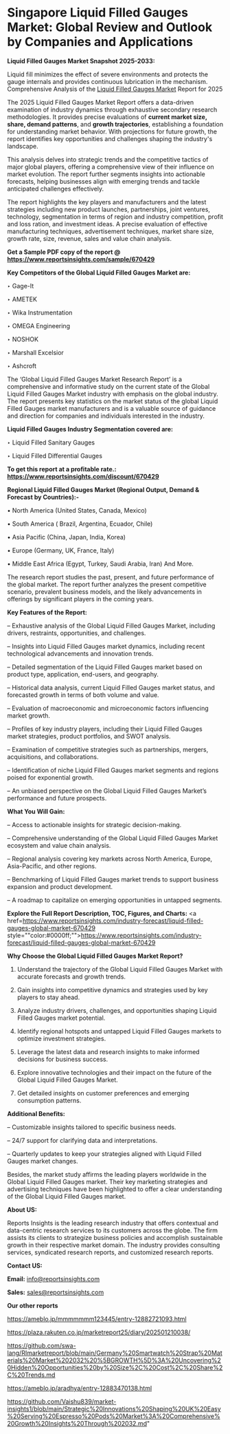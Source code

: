 # Singapore Liquid Filled Gauges Market: Global Review and Outlook by Companies and Applications

<strong>Liquid Filled Gauges Market Snapshot 2025-2033:</strong>

Liquid fill minimizes the effect of severe environments and protects the gauge internals and provides continuous lubrication in the mechanism. Comprehensive Analysis of the <a href=https://www.reportsinsights.com/sample/670429>Liquid Filled Gauges Market</a> Report for 2025

The 2025 Liquid Filled Gauges Market Report offers a data-driven examination of industry dynamics through exhaustive secondary research methodologies. It provides precise evaluations of <strong>current market size, share, demand patterns</strong>, and <strong>growth trajectories</strong>, establishing a foundation for understanding market behavior. With projections for future growth, the report identifies key opportunities and challenges shaping the industry's landscape.

This analysis delves into strategic trends and the competitive tactics of major global players, offering a comprehensive view of their influence on market evolution. The report further segments insights into actionable forecasts, helping businesses align with emerging trends and tackle anticipated challenges effectively.

The report highlights the key players and manufacturers and the latest strategies including new product launches, partnerships, joint ventures, technology, segmentation in terms of region and industry competition, profit and loss ration, and investment ideas. A precise evaluation of effective manufacturing techniques, advertisement techniques, market share size, growth rate, size, revenue, sales and value chain analysis.

<strong>Get a Sample PDF copy of the report @ <a href=https://www.reportsinsights.com/sample/670429 style=color:#0000ff;>https://www.reportsinsights.com/sample/670429</a></strong>

<strong>Key Competitors of the Global Liquid Filled Gauges Market are:</strong>

‣ Gage-It

‣ AMETEK

‣ Wika Instrumentation

‣ OMEGA Engineering

‣ NOSHOK

‣ Marshall Excelsior

‣ Ashcroft

The ‘Global Liquid Filled Gauges Market Research Report’ is a comprehensive and informative study on the current state of the Global Liquid Filled Gauges Market industry with emphasis on the global industry. The report presents key statistics on the market status of the global Liquid Filled Gauges market manufacturers and is a valuable source of guidance and direction for companies and individuals interested in the industry.

<strong>Liquid Filled Gauges Industry Segmentation covered are:</strong>

‣ Liquid Filled Sanitary Gauges

‣ Liquid Filled Differential Gauges

<strong>To get this report at a profitable rate.: <a href=https://www.reportsinsights.com/discount/670429 style=color:#0000ff;>https://www.reportsinsights.com/discount/670429</a></strong>

<strong>Regional Liquid Filled Gauges Market (Regional Output, Demand &amp; Forecast by Countries):-</strong>

• North America (United States, Canada, Mexico)

• South America ( Brazil, Argentina, Ecuador, Chile)

• Asia Pacific (China, Japan, India, Korea)

• Europe (Germany, UK, France, Italy)

• Middle East Africa (Egypt, Turkey, Saudi Arabia, Iran) And More.

The research report studies the past, present, and future performance of the global market. The report further analyzes the present competitive scenario, prevalent business models, and the likely advancements in offerings by significant players in the coming years.

<strong>Key Features of the Report:</strong>

– Exhaustive analysis of the Global Liquid Filled Gauges Market, including drivers, restraints, opportunities, and challenges.

– Insights into Liquid Filled Gauges market dynamics, including recent technological advancements and innovation trends.

– Detailed segmentation of the Liquid Filled Gauges market based on product type, application, end-users, and geography.

– Historical data analysis, current Liquid Filled Gauges market status, and forecasted growth in terms of both volume and value.

– Evaluation of macroeconomic and microeconomic factors influencing market growth.

– Profiles of key industry players, including their Liquid Filled Gauges market strategies, product portfolios, and SWOT analysis.

– Examination of competitive strategies such as partnerships, mergers, acquisitions, and collaborations.

– Identification of niche Liquid Filled Gauges market segments and regions poised for exponential growth.

– An unbiased perspective on the Global Liquid Filled Gauges Market’s performance and future prospects.

<strong>What You Will Gain:</strong>

– Access to actionable insights for strategic decision-making.

– Comprehensive understanding of the Global Liquid Filled Gauges Market ecosystem and value chain analysis.

– Regional analysis covering key markets across North America, Europe, Asia-Pacific, and other regions.

– Benchmarking of Liquid Filled Gauges market trends to support business expansion and product development.

– A roadmap to capitalize on emerging opportunities in untapped segments.

<strong>Explore the Full Report Description, TOC, Figures, and Charts:</strong>
<a href=https://www.reportsinsights.com/industry-forecast/liquid-filled-gauges-global-market-670429 style=""color:#0000ff;"">https://www.reportsinsights.com/industry-forecast/liquid-filled-gauges-global-market-670429</a>

<strong>Why Choose the Global Liquid Filled Gauges Market Report?</strong>

1. Understand the trajectory of the Global Liquid Filled Gauges Market with accurate forecasts and growth trends.

2. Gain insights into competitive dynamics and strategies used by key players to stay ahead.

3. Analyze industry drivers, challenges, and opportunities shaping Liquid Filled Gauges market potential.

4. Identify regional hotspots and untapped Liquid Filled Gauges markets to optimize investment strategies.

5. Leverage the latest data and research insights to make informed decisions for business success.

6. Explore innovative technologies and their impact on the future of the Global Liquid Filled Gauges Market.

7. Get detailed insights on customer preferences and emerging consumption patterns.

<strong>Additional Benefits:</strong>

– Customizable insights tailored to specific business needs.

– 24/7 support for clarifying data and interpretations.

– Quarterly updates to keep your strategies aligned with Liquid Filled Gauges market changes.

Besides, the market study affirms the leading players worldwide in the Global Liquid Filled Gauges market. Their key marketing strategies and advertising techniques have been highlighted to offer a clear understanding of the Global Liquid Filled Gauges market.

<strong><strong>About US</strong>:</strong>

Reports Insights is the leading research industry that offers contextual and data-centric research services to its customers across the globe. The firm assists its clients to strategize business policies and accomplish sustainable growth in their respective market domain. The industry provides consulting services, syndicated research reports, and customized research reports.

<strong>Contact US:</strong>

<p class=><b>Email:</b> <a href=mailto:info@reportsinsights.com>info@reportsinsights.com</a></p>
<p class=><b>Sales:</b> <a href=mailto:sales@reportsinsights.com>sales@reportsinsights.com</a></p>

<strong>Our other reports</strong>

<a href=https://ameblo.jp/mmmmmmm123445/entry-12882721093.html>https://ameblo.jp/mmmmmmm123445/entry-12882721093.html</a>

<a href=https://plaza.rakuten.co.jp/marketreport25/diary/202501210038/>https://plaza.rakuten.co.jp/marketreport25/diary/202501210038/</a>

<a href=https://github.com/swa-lang/RImarketreport/blob/main/Germany%20Smartwatch%20Strap%20Materials%20Market%202032%20%5BGROWTH%5D%3A%20Uncovering%20Hidden%20Opportunities%20by%20Size%2C%20Cost%2C%20Share%2C%20Trends.md>https://github.com/swa-lang/RImarketreport/blob/main/Germany%20Smartwatch%20Strap%20Materials%20Market%202032%20%5BGROWTH%5D%3A%20Uncovering%20Hidden%20Opportunities%20by%20Size%2C%20Cost%2C%20Share%2C%20Trends.md</a>

<a href=https://ameblo.jp/aradhya/entry-12883470138.html>https://ameblo.jp/aradhya/entry-12883470138.html</a>

<a href=https://github.com/Vaishu839/market-insights1/blob/main/Strategic%20Innovations%20Shaping%20UK%20Easy%20Serving%20Espresso%20Pods%20Market%3A%20Comprehensive%20Growth%20Insights%20Through%202032.md>https://github.com/Vaishu839/market-insights1/blob/main/Strategic%20Innovations%20Shaping%20UK%20Easy%20Serving%20Espresso%20Pods%20Market%3A%20Comprehensive%20Growth%20Insights%20Through%202032.md</a>"
